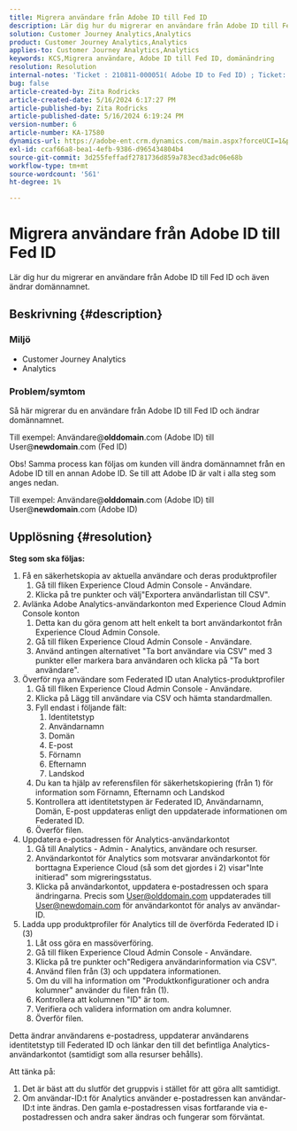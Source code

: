 ```yaml
---
title: Migrera användare från Adobe ID till Fed ID
description: Lär dig hur du migrerar en användare från Adobe ID till Fed ID och även ändrar domännamnet.
solution: Customer Journey Analytics,Analytics
product: Customer Journey Analytics,Analytics
applies-to: Customer Journey Analytics,Analytics
keywords: KCS,Migrera användare, Adobe ID till Fed ID, domänändring
resolution: Resolution
internal-notes: 'Ticket : 210811-000051( Adobe ID to Fed ID) ; Ticket: 210916-000306 (Adobe ID to Adobe ID)'
bug: false
article-created-by: Zita Rodricks
article-created-date: 5/16/2024 6:17:27 PM
article-published-by: Zita Rodricks
article-published-date: 5/16/2024 6:19:24 PM
version-number: 6
article-number: KA-17580
dynamics-url: https://adobe-ent.crm.dynamics.com/main.aspx?forceUCI=1&pagetype=entityrecord&etn=knowledgearticle&id=75fa3a89-b013-ef11-9f89-6045bd0298d4
exl-id: ccaf66a8-bea1-4efb-9386-d965434804b4
source-git-commit: 3d255feffadf2781736d859a783ecd3adc06e68b
workflow-type: tm+mt
source-wordcount: '561'
ht-degree: 1%

---
```


# Migrera användare från Adobe ID till Fed ID


Lär dig hur du migrerar en användare från Adobe ID till Fed ID och även ändrar domännamnet.

## Beskrivning {#description}


### <b>Miljö</b>

- Customer Journey Analytics
- Analytics 




### <b>Problem/symtom</b>

Så här migrerar du en användare från Adobe ID till Fed ID och ändrar domännamnet.

Till exempel: Användare@<b>olddomain</b>.com (Adobe ID) till User@<b>newdomain</b>.com (Fed ID)



Obs! Samma process kan följas om kunden vill ändra domännamnet från en Adobe ID till en annan Adobe ID. Se till att Adobe ID är valt i alla steg som anges nedan.

Till exempel: Användare@<b>olddomain</b>.com (Adobe ID) till User@<b>newdomain</b>.com (Adobe ID)


## Upplösning {#resolution}

<b>Steg som ska följas:</b>
1. Få en säkerhetskopia av aktuella användare och deras produktprofiler
   1. Gå till fliken Experience Cloud Admin Console - Användare.
   2. Klicka på tre punkter och välj&quot;Exportera användarlistan till CSV&quot;.
2. Avlänka Adobe Analytics-användarkonton med Experience Cloud Admin Console konton
   1. Detta kan du göra genom att helt enkelt ta bort användarkontot från Experience Cloud Admin Console.
   2. Gå till fliken Experience Cloud Admin Console - Användare.
   3. Använd antingen alternativet &quot;Ta bort användare via CSV&quot; med 3 punkter eller markera bara användaren och klicka på &quot;Ta bort användare&quot;.
3. Överför nya användare som Federated ID utan Analytics-produktprofiler
   1. Gå till fliken Experience Cloud Admin Console - Användare.
   2. Klicka på Lägg till användare via CSV och hämta standardmallen.
   3. Fyll endast i följande fält:
      1. Identitetstyp
      2. Användarnamn
      3. Domän
      4. E-post
      5. Förnamn
      6. Efternamn
      7. Landskod
   4. Du kan ta hjälp av referensfilen för säkerhetskopiering (från 1) för information som Förnamn, Efternamn och Landskod
   5. Kontrollera att identitetstypen är Federated ID, Användarnamn, Domän, E-post uppdateras enligt den uppdaterade informationen om Federated ID.
   6. Överför filen.
4. Uppdatera e-postadressen för Analytics-användarkontot
   1. Gå till Analytics - Admin - Analytics, användare och resurser.
   2. Användarkontot för Analytics som motsvarar användarkontot för borttagna Experience Cloud (så som det gjordes i 2) visar&quot;Inte initierad&quot; som migreringsstatus.
   3. Klicka på användarkontot, uppdatera e-postadressen och spara ändringarna. Precis som User@olddomain.com uppdaterades till User@newdomain.com för användarkontot för analys av användar-ID.
5. Ladda upp produktprofiler för Analytics till de överförda Federated ID i (3)
   1. Låt oss göra en massöverföring.
   2. Gå till fliken Experience Cloud Admin Console - Användare.
   3. Klicka på tre punkter och&quot;Redigera användarinformation via CSV&quot;.
   4. Använd filen från (3) och uppdatera informationen.
   5. Om du vill ha information om &quot;Produktkonfigurationer och andra kolumner&quot; använder du filen från (1).
   6. Kontrollera att kolumnen &quot;ID&quot; är tom.
   7. Verifiera och validera information om andra kolumner.
   8. Överför filen.




Detta ändrar användarens e-postadress, uppdaterar användarens identitetstyp till Federated ID och länkar den till det befintliga Analytics-användarkontot (samtidigt som alla resurser behålls).


Att tänka på:
1. Det är bäst att du slutför det gruppvis i stället för att göra allt samtidigt.
2. Om användar-ID:t för Analytics använder e-postadressen kan användar-ID:t inte ändras. Den gamla e-postadressen visas fortfarande via e-postadressen och andra saker ändras och fungerar som förväntat.
